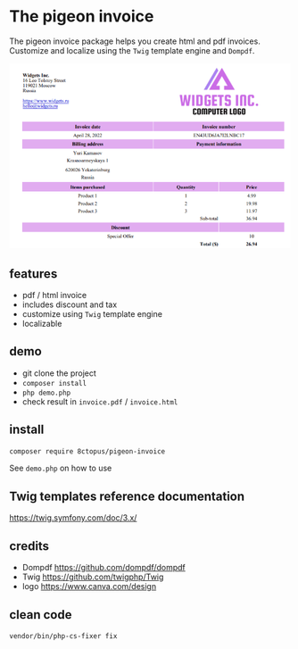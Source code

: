 # The pigeon invoice

The pigeon invoice package helps you create html and pdf invoices.
Customize and localize using the `Twig` template engine and `Dompdf`.

![invoice demo screenshot](screenshot.png)

## features

- pdf / html invoice
- includes discount and tax
- customize using `Twig` template engine
- localizable

## demo

- git clone the project
- `composer install`
- `php demo.php`
- check result in `invoice.pdf` / `invoice.html`

## install

```sh
composer require 8ctopus/pigeon-invoice
```

See `demo.php` on how to use

## Twig templates reference documentation

https://twig.symfony.com/doc/3.x/

## credits

- Dompdf https://github.com/dompdf/dompdf
- Twig https://github.com/twigphp/Twig
- logo https://www.canva.com/design

## clean code

```sh
vendor/bin/php-cs-fixer fix
```
